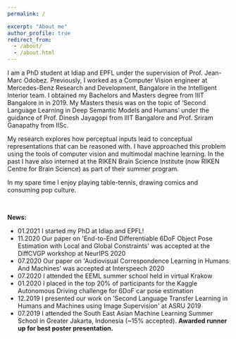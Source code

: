 ```yaml
---
permalink: /

excerpt: "About me"
author_profile: true
redirect_from: 
  - /about/
  - /about.html
---
```


I am a PhD student at Idiap and EPFL under the supervision of Prof. Jean-Marc Odobez. Previously, I worked as a Computer Vision engineer at Mercedes-Benz Research and Development, Bangalore in the Intelligent Interior team. I obtained my Bachelors and Masters degree from IIIT Bangalore in in 2019. My Masters thesis was on the topic of ‘Second Language Learning in Deep Semantic Models and Humans’ under the guidance of Prof. Dinesh Jayagopi from IIIT Bangalore and Prof. Sriram Ganapathy from IISc.

My research explores how perceptual inputs lead to conceptual representations that can be reasoned with. I have approached this problem using the tools of computer vision and multimodal machine learning. In the past I have also interned at the RIKEN Brain Science Institute (now RIKEN Centre for Brain Science) as part of their summer program.  

In my spare time I enjoy playing table-tennis, drawing comics and consuming pop culture.

<br/>

**News:**
* 01.2021 I started my PhD at Idiap and EPFL!
* 11.2020 Our paper on 'End-to-End Differentiable 6DoF Object Pose Estimation with Local and Global Constraints' was accepted at the DiffCVGP workshop at NeurIPS 2020
* 07.2020 Our paper on 'Audiovisual Correspondence Learning in Humans And Machines' was accepted at Interspeech 2020
* 07.2020 I attended the EEML summer school held in virtual Krakow
* 01.2020 I placed in the top 20% of participants for the Kaggle Autonomous Driving challenge for 6DoF car pose estimation
* 12.2019 I presented our work on 'Second Language Transfer Learning in Humans and Machines using Image Supervision' at ASRU 2019
* 07.2019 I attended the South East Asian Machine Learning Summer School in Greater Jakarta, Indonesia (~15% accepted). __Awarded runner up for best poster presentation.__
